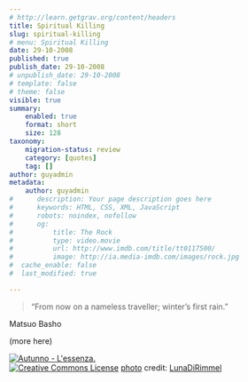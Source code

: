 ```yaml
---
# http://learn.getgrav.org/content/headers
title: Spiritual Killing
slug: spiritual-killing
# menu: Spiritual Killing
date: 29-10-2008
published: true
publish_date: 29-10-2008
# unpublish_date: 29-10-2008
# template: false
# theme: false
visible: true
summary:
    enabled: true
    format: short
    size: 128
taxonomy:
    migration-status: review
    category: [quotes]
    tag: []
author: guyadmin
metadata:
    author: guyadmin
#      description: Your page description goes here
#      keywords: HTML, CSS, XML, JavaScript
#      robots: noindex, nofollow
#      og:
#          title: The Rock
#          type: video.movie
#          url: http://www.imdb.com/title/tt0117500/
#          image: http://ia.media-imdb.com/images/rock.jpg
#  cache_enable: false
#  last_modified: true

---
```


> “From now on a nameless traveller; winter’s first rain.”

Matsuo Basho

(more here)

[![Autunno - L'essenza.](http://farm1.static.flickr.com/122/294485761_9168f2ac66_m.jpg)](http://www.flickr.com/photos/77251992@N00/294485761/ "Autunno - L'essenza.")  
[![Creative Commons License](https://2018.guyjames.com/wp-content/plugins/photo-dropper/images/cc.png)](http://creativecommons.org/licenses/by-nc-nd/2.0/ "Attribution-NonCommercial-NoDerivs License") [photo](http://www.photodropper.com/photos/) credit: [LunaDiRimmel](http://www.flickr.com/photos/77251992@N00/294485761/ "LunaDiRimmel")